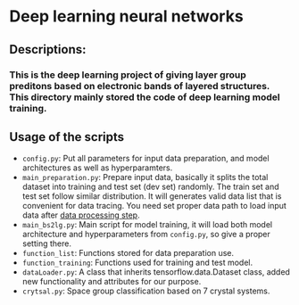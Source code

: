 # Deep learning neural networks
## Descriptions:
### This is the deep learning project of giving layer group preditons based on electronic bands of layered structures. This directory mainly stored the code of deep learning model training.

## Usage of the scripts

- `config.py`: Put all parameters for input data preparation, and model architectures as well as hyperparamters.
- `main_preparation.py`: Prepare input data, basically it splits the total dataset into training and test set (dev set) randomly. The train set and test set follow similar 
distribution. It will generates valid data list that is convenient for data tracing. You need set proper data path to load input data after [data processing step](https://github.com/binxi0629/BS2layergroup/new/main/processing).
- `main_bs2lg.py`: Main script for model training, it will load both model architecture and hyperparameters from `config.py`, so give a proper setting there.
- `function_list`: Functions stored for data preparation use.
- `function_training`: Functions used for training and test model.
- `dataLoader.py`: A class that inherits tensorflow.data.Dataset class, added new functionality and attributes for our purpose.
-  `crytsal.py`: Space group classification based on 7 crystal systems.
